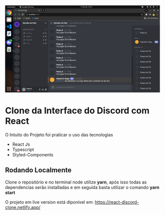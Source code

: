 ![image](https://raw.githubusercontent.com/paulokmatos/discord-clone/master/raw/screenshot.png)

# Clone da Interface do Discord com React

O Intuito do Projeto foi praticar o uso das tecnologias 

- React Js
- Typescript
- Styled-Components

## Rodando Localmente

Clone o repositório e no terminal node utilize <strong>yarn</strong>, após isso todas as dependencias serão installadas
e em seguida basta utilizar o comando <strong>yarn start</strong>

O projeto em live version está diponível em: 
https://react-discord-clone.netlify.app/

